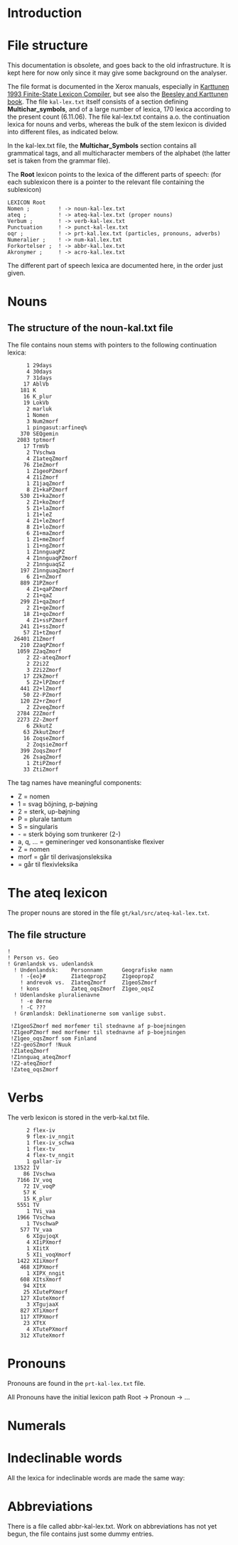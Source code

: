 Introduction
============

File structure
==============

This documentation is obsolete, and goes back to the old infrastructure.
It is kept here for now only since it may give some background on the
analyser.

The file format is documented in the Xerox manuals, especially in
[Karttunen 1993 Finite-State Lexicon
Compiler](http://www.xrce.xerox.com/competencies/content-analysis/fssoft/docs/lexc-93/lexc93.html),
but see also the [Beesley and Karttunen book](http://www.fsmbook.com).
The file `kal-lex.txt` itself consists of a section defining
**Multichar\_symbols**, and of a large number of lexica, 170 lexica
according to the present count (6.11.06). The file kal-lex.txt contains
a.o. the continuation lexica for nouns and verbs, whereas the bulk of
the stem lexicon is divided into different files, as indicated below.

In the kal-lex.txt file, the **Multichar\_Symbols** section contains all
grammatical tags, and all multicharacter members of the alphabet (the
latter set is taken from the grammar file).

The **Root** lexicon points to the lexica of the different parts of
speech: (for each sublexicon there is a pointer to the relevant file
containing the sublexicon)

    LEXICON Root
    Nomen ;         ! -> noun-kal-lex.txt
    ateq ;          ! -> ateq-kal-lex.txt (proper nouns)
    Verbum ;        ! -> verb-kal-lex.txt
    Punctuation     ! -> punct-kal-lex.txt
    oqr ;           ! -> prt-kal.lex.txt (particles, pronouns, adverbs)
    Numeralier ;    ! -> num-kal.lex.txt
    Forkortelser ;  ! -> abbr-kal.lex.txt
    Akronymer ;     ! -> acro-kal.lex.txt
          

The different part of speech lexica are documented here, in the order
just given.

Nouns
=====

The structure of the noun-kal.txt file
--------------------------------------

The file contains noun stems with pointers to the following continuation
lexica:

          1 29days
          4 30days
          7 31days
         17 AblVb
        181 K
         16 K_plur
         19 LokVb
          2 marluk
          1 Nomen
          3 Num2morf
          1 pingasut:arfineq%
        370 SEQgemin
       2083 tptmorf
         17 TrmVb
          2 TVschwa
          4 Z1ateqZmorf
         76 Z1eZmorf
          1 Z1geoPZmorf
          4 Z1iZmorf
          1 Z1jaqZmorf
          8 Z1+kaPZmorf
        530 Z1+kaZmorf
          2 Z1+koZmorf
          5 Z1+laZmorf
          1 Z1+leZ
          4 Z1+leZmorf
          8 Z1+loZmorf
          6 Z1+maZmorf
          1 Z1+meZmorf
          1 Z1+ngZmorf
          1 Z1nnguaqPZ
          4 Z1nnguaqPZmorf
          2 Z1nnguaqSZ
        197 Z1nnguaqZmorf
          6 Z1+nZmorf
        889 Z1PZmorf
          4 Z1+qaPZmorf
          2 Z1+qaZ
        299 Z1+qaZmorf
          2 Z1+qeZmorf
         18 Z1+qoZmorf
          4 Z1+ssPZmorf
        241 Z1+ssZmorf
         57 Z1+tZmorf
      26401 Z1Zmorf
        210 Z2aqPZmorf
       1059 Z2aqZmorf
          2 Z2-ateqZmorf
          2 Z2i2Z
          3 Z2i2Zmorf
         17 Z2kZmorf
          5 Z2+lPZmorf
        441 Z2+lZmorf
         50 Z2-PZmorf
        120 Z2+rZmorf
          2 Z2veqZmorf
       2784 Z2Zmorf
       2273 Z2-Zmorf
          6 ZkkutZ
         63 ZkkutZmorf
         16 ZoqseZmorf
          2 ZoqsieZmorf
        399 ZoqsZmorf
         26 ZsaqZmorf
          1 ZtiPZmorf
         33 ZtiZmorf
              

The tag names have meaningful components:

-   Z = nomen
-   1 = svag böjning, p-bøjning
-   2 = sterk, up-bøjning
-   P = plurale tantum
-   S = singularis
-   \- = sterk böying som trunkerer (2-)
-   a, q, ... = gemineringer ved konsonantiske flexiver
-   Z = nomen
-   morf = går til derivasjonsleksika
-   = går til flexivleksika

The ateq lexicon
================

The proper nouns are stored in the file `gt/kal/src/ateq-kal-lex.txt`.

The file structure
------------------

    !
    ! Person vs. Geo
    ! Grønlandsk vs. udenlandsk
      ! Undenlandsk:    Personnamn      Geografiske namn
        ! -{eo}#        Z1ateqpropZ     Z1geopropZ
        ! andrevok vs.  Z1ateqZmorf     Z1geoSZmorf
        ! kons          Zateq_oqsZmorf  Z1geo_oqsZ
      ! Udenlandske pluralienavne
        ! -e Øerne
        ! -C ???
      ! Grønlandsk: Deklinationerne som vanlige subst.

     !Z1geoSZmorf med morfemer til stednavne af p-boejningen
     !Z1geoPZmorf med morfemer til stednavne af p-boejningen
     !Z1geo_oqsZmorf som Finland
     !Z2-geoSZmorf !Nuuk
     !Z1ateqZmorf
     !Z1nnguaq_ateqZmorf
     !Z2-ateqZmorf
     !Zateq_oqsZmorf

            

Verbs
=====

The verb lexicon is stored in the verb-kal.txt file.

          2 flex-iv
          9 flex-iv_nngit
          1 flex-iv_schwa
          1 flex-tv
          4 flex-tv_nngit
          1 gallar-iv
      13522 IV
         86 IVschwa
       7166 IV_voq
         72 IV_voqP
         57 K
         15 K_plur
       5551 TV
          1 TVi_vaa
       1966 TVschwa
          1 TVschwaP
        577 TV_vaa
          6 XIgujoqX
          4 XIiPXmorf
          1 XIitX
          5 XIi_voqXmorf
       1422 XIiXmorf
        468 XIPXmorf
          1 XIPX_nngit
        608 XItsXmorf
         94 XItX
         25 XIutePXmorf
        127 XIuteXmorf
          3 XTgujaaX
        827 XTiXmorf
        117 XTPXmorf
         23 XTtX
          4 XTutePXmorf
        312 XTuteXmorf
            

Pronouns
========

Pronouns are found in the `prt-kal-lex.txt` file.

All Pronouns have the initial lexicon path Root -&gt; Pronoun -&gt; ...

Numerals
========

Indeclinable words
==================

All the lexica for indeclinable words are made the same way:

Abbreviations
=============

There is a file called abbr-kal-lex.txt. Work on abbreviations has not
yet begun, the file contains just some dummy entries.
